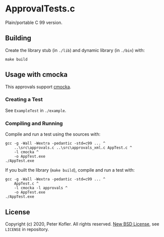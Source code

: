 # ApprovalTests.c

Plain/portable C 99 version.

## Building

Create the library stub (in `./lib`) and dynamic library (in `./bin`) with:

    make build

## Usage with cmocka

This approvals support [cmocka](https://cmocka.org/).

### Creating a Test

See `ExampleTest` in `./example`.

### Compiling and Running

Compile and run a test using the sources with:

    gcc -g -Wall -Wextra -pedantic -std=c99 ... ^
        ..\src\approvals.c ..\src\approvals_xml.c AppTest.c ^
        -l cmocka ^
        -o AppTest.exe
    ./AppTest.exe

If you built the library (`make build`), compile and run a test with:

    gcc -g -Wall -Wextra -pedantic -std=c99 ... ^
        AppTest.c ^
        -l cmocka -l approvals ^
        -o AppTest.exe
    ./AppTest.exe

## License

Copyright (c) 2020, Peter Kofler. All rights reserved.
[New BSD License](https://opensource.org/licenses/BSD-3-Clause), see `LICENSE` in repository.
